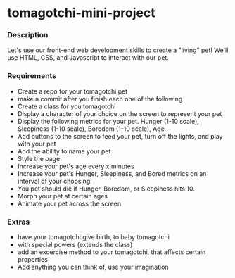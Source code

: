 # tomagotchi-mini-project

### Description

Let's use our front-end web development skills to create a "living" pet! We'll use HTML, CSS, and Javascript to interact with our pet.

### Requirements
  
  * Create a repo for your tomagotchi pet
  * make a commit after you finish each one of the following
  * Create a class for you tomagotchi
  * Display a character of your choice on the screen to represent your pet
  * Display the following metrics for your pet. Hunger (1-10 scale), Sleepiness (1-10 scale), Boredom (1-10 scale), Age
  * Add buttons to the screen to feed your pet, turn off the lights, and play with your pet
  * Add the ability to name your pet
  * Style the page
  * Increase your pet's age every x minutes
  * Increase your pet's Hunger, Sleepiness, and Bored metrics on an interval of your choosing.
  * You pet should die if Hunger, Boredom, or Sleepiness hits 10.
  * Morph your pet at certain ages
  * Animate your pet across the screen

### Extras
* have your tomagotchi give birth, to baby tomagotchi
* with special powers (extends the class)
* add an excercise method to your tomagotchi, that affects certain properties
* Add anything you can think of, use your imagination
